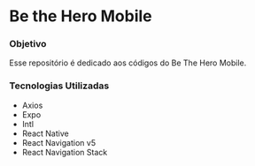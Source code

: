 # Be the Hero Mobile

### Objetivo

Esse repositório é dedicado aos códigos do Be The Hero Mobile.

### Tecnologias Utilizadas

- Axios
- Expo
- Intl
- React Native
- React Navigation v5
- React Navigation Stack